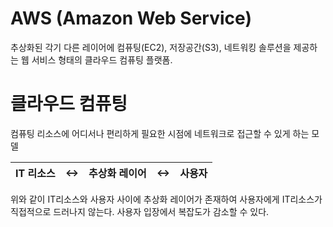 AWS (Amazon Web Service)
=====
추상화된 각기 다른 레이어에 컴퓨팅(EC2), 저장공간(S3), 네트워킹 솔루션을 제공하는 웹 서비스 형태의 클라우드 컴퓨팅 플랫폼.

# 클라우드 컴퓨팅
컴퓨팅 리소스에 어디서나 편리하게 필요한 시점에 네트워크로 접근할 수 있게 하는 모델

| IT 리소스 | <-> | 추상화 레이어 | <-> | 사용자 |
| ------- | ------- | ------ | ------ | ------ |
위와 같이 IT리소스와 사용자 사이에 추상화 레이어가 존재하여 사용자에게 IT리소스가 직접적으로 드러나지 않는다. 사용자 입장에서 복잡도가 감소할 수 있다.